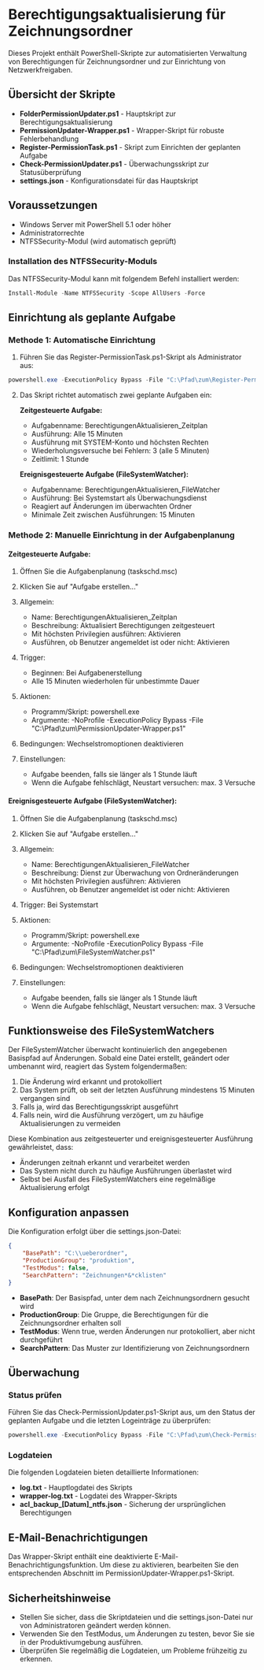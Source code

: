 # Berechtigungsaktualisierung für Zeichnungsordner

Dieses Projekt enthält PowerShell-Skripte zur automatisierten Verwaltung von Berechtigungen für Zeichnungsordner und zur Einrichtung von Netzwerkfreigaben.

## Übersicht der Skripte

- **FolderPermissionUpdater.ps1** - Hauptskript zur Berechtigungsaktualisierung
- **PermissionUpdater-Wrapper.ps1** - Wrapper-Skript für robuste Fehlerbehandlung
- **Register-PermissionTask.ps1** - Skript zum Einrichten der geplanten Aufgabe
- **Check-PermissionUpdater.ps1** - Überwachungsskript zur Statusüberprüfung
- **settings.json** - Konfigurationsdatei für das Hauptskript

## Voraussetzungen

- Windows Server mit PowerShell 5.1 oder höher
- Administratorrechte
- NTFSSecurity-Modul (wird automatisch geprüft)

### Installation des NTFSSecurity-Moduls

Das NTFSSecurity-Modul kann mit folgendem Befehl installiert werden:

```powershell
Install-Module -Name NTFSSecurity -Scope AllUsers -Force
```

## Einrichtung als geplante Aufgabe

### Methode 1: Automatische Einrichtung

1. Führen Sie das Register-PermissionTask.ps1-Skript als Administrator aus:

```powershell
powershell.exe -ExecutionPolicy Bypass -File "C:\Pfad\zum\Register-PermissionTask.ps1"
```

2. Das Skript richtet automatisch zwei geplante Aufgaben ein:

   **Zeitgesteuerte Aufgabe:**
   - Aufgabenname: BerechtigungenAktualisieren_Zeitplan
   - Ausführung: Alle 15 Minuten
   - Ausführung mit SYSTEM-Konto und höchsten Rechten
   - Wiederholungsversuche bei Fehlern: 3 (alle 5 Minuten)
   - Zeitlimit: 1 Stunde

   **Ereignisgesteuerte Aufgabe (FileSystemWatcher):**
   - Aufgabenname: BerechtigungenAktualisieren_FileWatcher
   - Ausführung: Bei Systemstart als Überwachungsdienst
   - Reagiert auf Änderungen im überwachten Ordner
   - Minimale Zeit zwischen Ausführungen: 15 Minuten

### Methode 2: Manuelle Einrichtung in der Aufgabenplanung

#### Zeitgesteuerte Aufgabe:

1. Öffnen Sie die Aufgabenplanung (taskschd.msc)
2. Klicken Sie auf "Aufgabe erstellen..."
3. Allgemein:
   - Name: BerechtigungenAktualisieren_Zeitplan
   - Beschreibung: Aktualisiert Berechtigungen zeitgesteuert
   - Mit höchsten Privilegien ausführen: Aktivieren
   - Ausführen, ob Benutzer angemeldet ist oder nicht: Aktivieren

4. Trigger: 
   - Beginnen: Bei Aufgabenerstellung
   - Alle 15 Minuten wiederholen für unbestimmte Dauer

5. Aktionen:
   - Programm/Skript: powershell.exe
   - Argumente: -NoProfile -ExecutionPolicy Bypass -File "C:\Pfad\zum\PermissionUpdater-Wrapper.ps1"

6. Bedingungen: Wechselstromoptionen deaktivieren

7. Einstellungen:
   - Aufgabe beenden, falls sie länger als 1 Stunde läuft
   - Wenn die Aufgabe fehlschlägt, Neustart versuchen: max. 3 Versuche

#### Ereignisgesteuerte Aufgabe (FileSystemWatcher):

1. Öffnen Sie die Aufgabenplanung (taskschd.msc)
2. Klicken Sie auf "Aufgabe erstellen..."
3. Allgemein:
   - Name: BerechtigungenAktualisieren_FileWatcher
   - Beschreibung: Dienst zur Überwachung von Ordneränderungen
   - Mit höchsten Privilegien ausführen: Aktivieren
   - Ausführen, ob Benutzer angemeldet ist oder nicht: Aktivieren

4. Trigger: Bei Systemstart

5. Aktionen:
   - Programm/Skript: powershell.exe
   - Argumente: -NoProfile -ExecutionPolicy Bypass -File "C:\Pfad\zum\FileSystemWatcher.ps1"

6. Bedingungen: Wechselstromoptionen deaktivieren

7. Einstellungen:
   - Aufgabe beenden, falls sie länger als 1 Stunde läuft
   - Wenn die Aufgabe fehlschlägt, Neustart versuchen: max. 3 Versuche

## Funktionsweise des FileSystemWatchers

Der FileSystemWatcher überwacht kontinuierlich den angegebenen Basispfad auf Änderungen. Sobald eine Datei erstellt, geändert oder umbenannt wird, reagiert das System folgendermaßen:

1. Die Änderung wird erkannt und protokolliert
2. Das System prüft, ob seit der letzten Ausführung mindestens 15 Minuten vergangen sind
3. Falls ja, wird das Berechtigungsskript ausgeführt
4. Falls nein, wird die Ausführung verzögert, um zu häufige Aktualisierungen zu vermeiden

Diese Kombination aus zeitgesteuerter und ereignisgesteuerter Ausführung gewährleistet, dass:
- Änderungen zeitnah erkannt und verarbeitet werden
- Das System nicht durch zu häufige Ausführungen überlastet wird
- Selbst bei Ausfall des FileSystemWatchers eine regelmäßige Aktualisierung erfolgt

## Konfiguration anpassen

Die Konfiguration erfolgt über die settings.json-Datei:

```json
{
    "BasePath": "C:\\ueberordner",
    "ProductionGroup": "produktion",
    "TestModus": false,
    "SearchPattern": "Zeichnungen*&*cklisten"
}
```

- **BasePath**: Der Basispfad, unter dem nach Zeichnungsordnern gesucht wird
- **ProductionGroup**: Die Gruppe, die Berechtigungen für die Zeichnungsordner erhalten soll
- **TestModus**: Wenn true, werden Änderungen nur protokolliert, aber nicht durchgeführt
- **SearchPattern**: Das Muster zur Identifizierung von Zeichnungsordnern

## Überwachung

### Status prüfen

Führen Sie das Check-PermissionUpdater.ps1-Skript aus, um den Status der geplanten Aufgabe und die letzten Logeinträge zu überprüfen:

```powershell
powershell.exe -ExecutionPolicy Bypass -File "C:\Pfad\zum\Check-PermissionUpdater.ps1"
```

### Logdateien

Die folgenden Logdateien bieten detaillierte Informationen:

- **log.txt** - Hauptlogdatei des Skripts
- **wrapper-log.txt** - Logdatei des Wrapper-Skripts
- **acl_backup_[Datum]_ntfs.json** - Sicherung der ursprünglichen Berechtigungen

## E-Mail-Benachrichtigungen

Das Wrapper-Skript enthält eine deaktivierte E-Mail-Benachrichtigungsfunktion. Um diese zu aktivieren, bearbeiten Sie den entsprechenden Abschnitt im PermissionUpdater-Wrapper.ps1-Skript.

## Sicherheitshinweise

- Stellen Sie sicher, dass die Skriptdateien und die settings.json-Datei nur von Administratoren geändert werden können.
- Verwenden Sie den TestModus, um Änderungen zu testen, bevor Sie sie in der Produktivumgebung ausführen.
- Überprüfen Sie regelmäßig die Logdateien, um Probleme frühzeitig zu erkennen.

